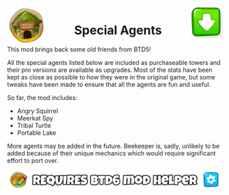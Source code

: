 <a href="https://github.com/GreenBeansAgainstVeganism/SpecialAgents/releases/latest/download/SpecialAgents.dll">
    <img align="left" alt="Icon" height="90" src="Icon.png">
    <img align="right" alt="Download" height="75" src="https://raw.githubusercontent.com/gurrenm3/BTD-Mod-Helper/master/BloonsTD6%20Mod%20Helper/Resources/DownloadBtn.png">
</a>

<h1 align="center">Special Agents</h1>

This mod brings back some old friends from BTD5!

All the special agents listed below are included as purchaseable towers and their pro versions are available as upgrades. Most of the stats have been kept as close as possible to how they were in the original game, but some tweaks have been made to ensure that all the agents are fun and useful.

So far, the mod includes:
- Angry Squirrel
- Meerkat Spy
- Tribal Turtle
- Portable Lake

More agents may be added in the future. Beekeeper is, sadly, unlikely to be added because of their unique mechanics which would require significant effort to port over.

[![Requires BTD6 Mod Helper](https://raw.githubusercontent.com/gurrenm3/BTD-Mod-Helper/master/banner.png)](https://github.com/gurrenm3/BTD-Mod-Helper#readme)
